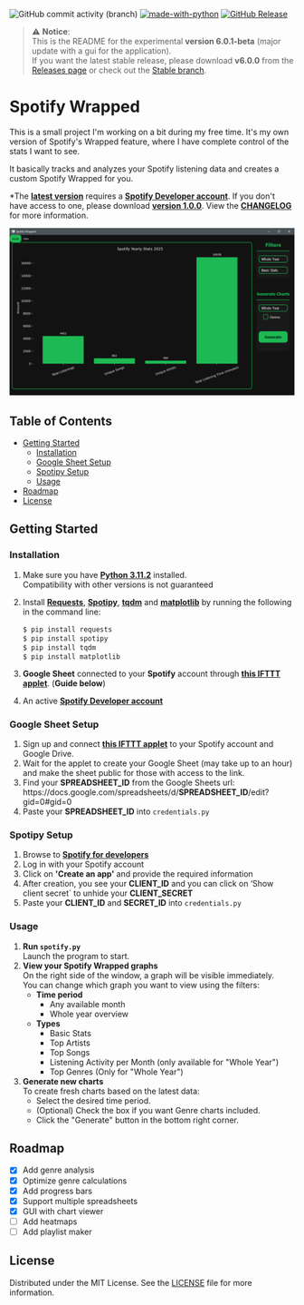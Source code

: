 ![GitHub commit activity (branch)](https://img.shields.io/github/commit-activity/t/WilleGyr/Spotify_Wrapped?label=Total%20commits&color=%2313A15C) [![made-with-python](https://img.shields.io/badge/Language-Python%203.11.2-1f425f.svg?logo=python)](https://www.python.org/) [![GitHub Release](https://img.shields.io/github/v/release/WilleGyr/Spotify_Wrapped)](https://github.com/WilleGyr/Spotify_Wrapped/releases/tag/v6.0.0)

> ⚠️ **Notice**:  
> This is the README for the experimental **version 6.0.1-beta** (major update with a gui for the application).  
> If you want the latest stable release, please download **v6.0.0** from the [Releases page](https://github.com/yourname/yourrepo/releases) or check out the [Stable branch](https://github.com/WilleGyr/Spotify_Wrapped/tree/stable).

# Spotify Wrapped

This is a small project I'm working on a bit during my free time. It's my own version of Spotify's Wrapped feature, where I have complete control of the stats I want to see.

It basically tracks and analyzes your Spotify listening data and creates a custom Spotify Wrapped for you.

*The **[latest version](https://github.com/WilleGyr/Spotify_Wrapped/releases/latest)** requires a **[Spotify Developer account](https://developer.spotify.com/)**. If you don't have access to one, please download **[version 1.0.0](https://github.com/WilleGyr/Spotify_Wrapped/releases/tag/v1.0.0)**. View the **[CHANGELOG](CHANGELOG)** for more information.

![Alt text](Images/Interface_Showcase.gif)

## Table of Contents
- [Getting Started](#getting-started)
    - [Installation](#installation)
    - [Google Sheet Setup](#google-sheet-setup)
    - [Spotipy Setup](#spotipy-setup)
    - [Usage](#usage)
- [Roadmap](#roadmap)
- [License](#license)

## Getting Started
### Installation
1. Make sure you have **[Python 3.11.2](https://www.python.org/downloads/)** installed.<br>
Compatibility with other versions is not guaranteed

2. Install **[Requests](https://pypi.org/project/requests/)**, **[Spotipy](https://spotipy.readthedocs.io/en/2.24.0/)**, **[tqdm](https://github.com/tqdm/tqdm)** and **[matplotlib](https://matplotlib.org/)** by running the following in the command line:
    ```
    $ pip install requests
    $ pip install spotipy
    $ pip install tqdm
    $ pip install matplotlib
    ```
3. **Google Sheet** connected to your **Spotify** account through **[this IFTTT applet](https://ifttt.com/applets/nin7BxVm-keep-a-log-of-your-recently-played-tracks)**. (**Guide below**)
4. An active **[Spotify Developer account](https://developer.spotify.com/)**
 
### Google Sheet Setup
1. Sign up and connect **[this IFTTT applet](https://ifttt.com/applets/nin7BxVm-keep-a-log-of-your-recently-played-tracks)** to your Spotify account and Google Drive.
2. Wait for the applet to create your Google Sheet (may take up to an hour) and make the sheet public for those with access to the link.
3. Find your **SPREADSHEET_ID** from the Google Sheets url:<br>
h<span>ttps://docs.goo</span>gle.com/spreadsheets/d/**SPREADSHEET_ID**/edit?gid=0#gid=0
4. Paste your **SPREADSHEET_ID** into `credentials.py`

### Spotipy Setup
1. Browse to **[Spotify for developers](https://developer.spotify.com/dashboard/applications)**
2. Log in with your Spotify account
3. Click on **'Create an app'** and provide the required information
4. After creation, you see your **CLIENT_ID** and you can click on ‘Show client secret` to unhide your **CLIENT_SECRET**
5. Paste your **CLIENT_ID** and **SECRET_ID** into `credentials.py`

### Usage
1. <b>Run `spotify.py` </b><br>
Launch the program to start.
2. <b>View your Spotify Wrapped graphs</b><br>
On the right side of the window, a graph will be visible immediately.<br>
You can change which graph you want to view using the filters:
    - <b>Time period</b>
        - Any available month
        - Whole year overview
    - <b>Types</b>
        - Basic Stats
        - Top Artists
        - Top Songs
        - Listening Activity per Month (only available for "Whole Year")
        - Top Genres (Only for "Whole Year")
3. <b>Generate new charts</b><br>
To create fresh charts based on the latest data:
    - Select the desired time period.
    - (Optional) Check the box if you want Genre charts included.
    - Click the "Generate" button in the bottom right corner.

## Roadmap
- [x] Add genre analysis
- [x] Optimize genre calculations
- [x] Add progress bars
- [x] Support multiple spreadsheets
- [x] GUI with chart viewer
- [ ] Add heatmaps
- [ ] Add playlist maker

## License
Distributed under the MIT License. See the [LICENSE](LICENSE) file for more information.
